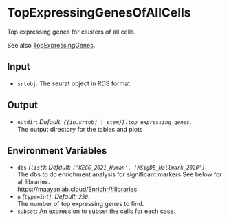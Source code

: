 # TopExpressingGenesOfAllCells

Top expressing genes for clusters of all cells.



See also [TopExpressingGenes](./TopExpressingGenes.md).<br />

## Input

- `srtobj`:
    The seurat object in RDS format

## Output

- `outdir`: *Default: `{{in.srtobj | stem}}.top_expressing_genes`*. <br />
    The output directory for the tables and plots

## Environment Variables

- `dbs` *(`list`)*: *Default: `['KEGG_2021_Human', 'MSigDB_Hallmark_2020']`*. <br />
    The dbs to do enrichment analysis for significant
    markers See below for all libraries.<br />
    <https://maayanlab.cloud/Enrichr/#libraries>
- `n` *(`type=int`)*: *Default: `250`*. <br />
    The number of top expressing genes to find.<br />
- `subset`:
    An expression to subset the cells for each case.<br />

